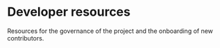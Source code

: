 # Developer resources

Resources for the governance of the project
and the onboarding of new contributors.

```{tableofcontents}
```

